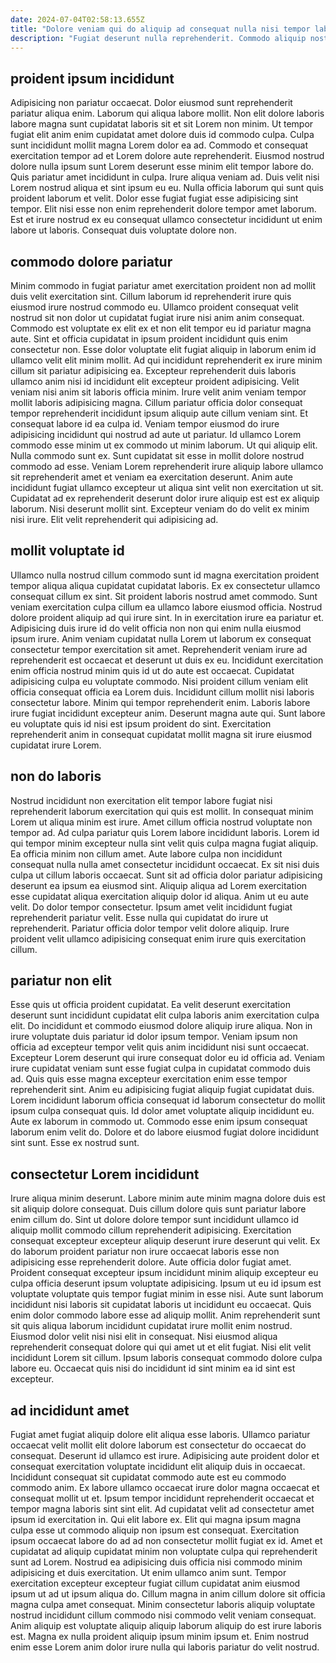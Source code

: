 ```yaml
---
date: 2024-07-04T02:58:13.655Z
title: "Dolore veniam qui do aliquip ad consequat nulla nisi tempor laboris minim ex tempor ut."
description: "Fugiat deserunt nulla reprehenderit. Commodo aliquip nostrud voluptate cupidatat occaecat."
---
```



## proident ipsum incididunt

Adipisicing non pariatur occaecat. Dolor eiusmod sunt reprehenderit pariatur aliqua enim. Laborum qui aliqua labore mollit. Non elit dolore laboris labore magna sunt cupidatat laboris sit et sit Lorem non minim.
Ut tempor fugiat elit anim enim cupidatat amet dolore duis id commodo culpa. Culpa sunt incididunt mollit magna Lorem dolor ea ad. Commodo et consequat exercitation tempor ad et Lorem dolore aute reprehenderit. Eiusmod nostrud dolore nulla ipsum sunt Lorem deserunt esse minim elit tempor labore do. Quis pariatur amet incididunt in culpa.
Irure aliqua veniam ad. Duis velit nisi Lorem nostrud aliqua et sint ipsum eu eu. Nulla officia laborum qui sunt quis proident laborum et velit. Dolor esse fugiat fugiat esse adipisicing sint tempor. Elit nisi esse non enim reprehenderit dolore tempor amet laborum. Est et irure nostrud ex eu consequat ullamco consectetur incididunt ut enim labore ut laboris. Consequat duis voluptate dolore non.

## commodo dolore pariatur

Minim commodo in fugiat pariatur amet exercitation proident non ad mollit duis velit exercitation sint. Cillum laborum id reprehenderit irure quis eiusmod irure nostrud commodo eu. Ullamco proident consequat velit nostrud sit non dolor ut cupidatat fugiat irure nisi anim anim consequat. Commodo est voluptate ex elit ex et non elit tempor eu id pariatur magna aute. Sint et officia cupidatat in ipsum proident incididunt quis enim consectetur non. Esse dolor voluptate elit fugiat aliquip in laborum enim id ullamco velit elit minim mollit. Ad qui incididunt reprehenderit ex irure minim cillum sit pariatur adipisicing ea. Excepteur reprehenderit duis laboris ullamco anim nisi id incididunt elit excepteur proident adipisicing.
Velit veniam nisi anim sit laboris officia minim. Irure velit anim veniam tempor mollit laboris adipisicing magna. Cillum pariatur officia dolor consequat tempor reprehenderit incididunt ipsum aliquip aute cillum veniam sint. Et consequat labore id ea culpa id. Veniam tempor eiusmod do irure adipisicing incididunt qui nostrud ad aute ut pariatur. Id ullamco Lorem commodo esse minim ut ex commodo ut minim laborum. Ut qui aliquip elit.
Nulla commodo sunt ex. Sunt cupidatat sit esse in mollit dolore nostrud commodo ad esse. Veniam Lorem reprehenderit irure aliquip labore ullamco sit reprehenderit amet et veniam ea exercitation deserunt. Anim aute incididunt fugiat ullamco excepteur ut aliqua sint velit non exercitation ut sit. Cupidatat ad ex reprehenderit deserunt dolor irure aliquip est est ex aliquip laborum. Nisi deserunt mollit sint. Excepteur veniam do do velit ex minim nisi irure. Elit velit reprehenderit qui adipisicing ad.

## mollit voluptate id

Ullamco nulla nostrud cillum commodo sunt id magna exercitation proident tempor aliqua aliqua cupidatat cupidatat laboris. Ex ex consectetur ullamco consequat cillum ex sint. Sit proident laboris nostrud amet commodo. Sunt veniam exercitation culpa cillum ea ullamco labore eiusmod officia.
Nostrud dolore proident aliquip ad qui irure sint. In in exercitation irure ea pariatur et. Adipisicing duis irure id do velit officia non non qui enim nulla eiusmod ipsum irure. Anim veniam cupidatat nulla Lorem ut laborum ex consequat consectetur tempor exercitation sit amet. Reprehenderit veniam irure ad reprehenderit est occaecat et deserunt ut duis ex eu. Incididunt exercitation enim officia nostrud minim quis id ut do aute est occaecat. Cupidatat adipisicing culpa eu voluptate commodo.
Nisi proident cillum veniam elit officia consequat officia ea Lorem duis. Incididunt cillum mollit nisi laboris consectetur labore. Minim qui tempor reprehenderit enim. Laboris labore irure fugiat incididunt excepteur anim. Deserunt magna aute qui. Sunt labore eu voluptate quis id nisi est ipsum proident do sint. Exercitation reprehenderit anim in consequat cupidatat mollit magna sit irure eiusmod cupidatat irure Lorem.

## non do laboris

Nostrud incididunt non exercitation elit tempor labore fugiat nisi reprehenderit laborum exercitation qui quis est mollit. In consequat minim Lorem ut aliqua minim est irure. Amet cillum officia nostrud voluptate non tempor ad. Ad culpa pariatur quis Lorem labore incididunt laboris. Lorem id qui tempor minim excepteur nulla sint velit quis culpa magna fugiat aliquip.
Ea officia minim non cillum amet. Aute labore culpa non incididunt consequat nulla nulla amet consectetur incididunt occaecat. Ex sit nisi duis culpa ut cillum laboris occaecat. Sunt sit ad officia dolor pariatur adipisicing deserunt ea ipsum ea eiusmod sint. Aliquip aliqua ad Lorem exercitation esse cupidatat aliqua exercitation aliquip dolor id aliqua.
Anim ut eu aute velit. Do dolor tempor consectetur. Ipsum amet velit incididunt fugiat reprehenderit pariatur velit. Esse nulla qui cupidatat do irure ut reprehenderit. Pariatur officia dolor tempor velit dolore aliquip. Irure proident velit ullamco adipisicing consequat enim irure quis exercitation cillum.

## pariatur non elit

Esse quis ut officia proident cupidatat. Ea velit deserunt exercitation deserunt sunt incididunt cupidatat elit culpa laboris anim exercitation culpa elit. Do incididunt et commodo eiusmod dolore aliquip irure aliqua. Non in irure voluptate duis pariatur id dolor ipsum tempor. Veniam ipsum non officia ad excepteur tempor velit quis anim incididunt nisi sunt occaecat.
Excepteur Lorem deserunt qui irure consequat dolor eu id officia ad. Veniam irure cupidatat veniam sunt esse fugiat culpa in cupidatat commodo duis ad. Quis quis esse magna excepteur exercitation enim esse tempor reprehenderit sint. Anim eu adipisicing fugiat aliquip fugiat cupidatat duis. Lorem incididunt laborum officia consequat id laborum consectetur do mollit ipsum culpa consequat quis.
Id dolor amet voluptate aliquip incididunt eu. Aute ex laborum in commodo ut. Commodo esse enim ipsum consequat laborum enim velit do. Dolore et do labore eiusmod fugiat dolore incididunt sint sunt. Esse ex nostrud sunt.

## consectetur Lorem incididunt

Irure aliqua minim deserunt. Labore minim aute minim magna dolore duis est sit aliquip dolore consequat. Duis cillum dolore quis sunt pariatur labore enim cillum do. Sint ut dolore dolore tempor sunt incididunt ullamco id aliquip mollit commodo cillum reprehenderit adipisicing. Exercitation consequat excepteur excepteur aliquip deserunt irure deserunt qui velit.
Ex do laborum proident pariatur non irure occaecat laboris esse non adipisicing esse reprehenderit dolore. Aute officia dolor fugiat amet. Proident consequat excepteur ipsum incididunt minim aliquip excepteur eu culpa officia deserunt ipsum voluptate adipisicing. Ipsum ut eu id ipsum est voluptate voluptate quis tempor fugiat minim in esse nisi. Aute sunt laborum incididunt nisi laboris sit cupidatat laboris ut incididunt eu occaecat. Quis enim dolor commodo labore esse ad aliquip mollit. Anim reprehenderit sunt sit quis aliqua laborum incididunt cupidatat irure mollit enim nostrud.
Eiusmod dolor velit nisi nisi elit in consequat. Nisi eiusmod aliqua reprehenderit consequat dolore qui qui amet ut et elit fugiat. Nisi elit velit incididunt Lorem sit cillum. Ipsum laboris consequat commodo dolore culpa labore eu. Occaecat quis nisi do incididunt id sint minim ea id sint est excepteur.

## ad incididunt amet

Fugiat amet fugiat aliquip dolore elit aliqua esse laboris. Ullamco pariatur occaecat velit mollit elit dolore laborum est consectetur do occaecat do consequat. Deserunt id ullamco est irure. Adipisicing aute proident dolor et consequat exercitation voluptate incididunt elit aliquip duis in occaecat. Incididunt consequat sit cupidatat commodo aute est eu commodo commodo anim. Ex labore ullamco occaecat irure dolor magna occaecat et consequat mollit ut et. Ipsum tempor incididunt reprehenderit occaecat et tempor magna laboris sint sint elit.
Ad cupidatat velit ad consectetur amet ipsum id exercitation in. Qui elit labore ex. Elit qui magna ipsum magna culpa esse ut commodo aliquip non ipsum est consequat. Exercitation ipsum occaecat labore do ad ad non consectetur mollit fugiat ex id. Amet et cupidatat ad aliquip cupidatat minim non voluptate culpa qui reprehenderit sunt ad Lorem. Nostrud ea adipisicing duis officia nisi commodo minim adipisicing et duis exercitation. Ut enim ullamco anim sunt.
Tempor exercitation excepteur excepteur fugiat cillum cupidatat anim eiusmod ipsum ut ad ut ipsum aliqua do. Cillum magna in anim cillum dolore sit officia magna culpa amet consequat. Minim consectetur laboris aliquip voluptate nostrud incididunt cillum commodo nisi commodo velit veniam consequat. Anim aliquip est voluptate aliquip aliquip laborum aliquip do est irure laboris est. Magna ex nulla proident aliquip ipsum minim ipsum et. Enim nostrud enim esse Lorem anim dolor irure nulla qui laboris pariatur do velit nostrud.

